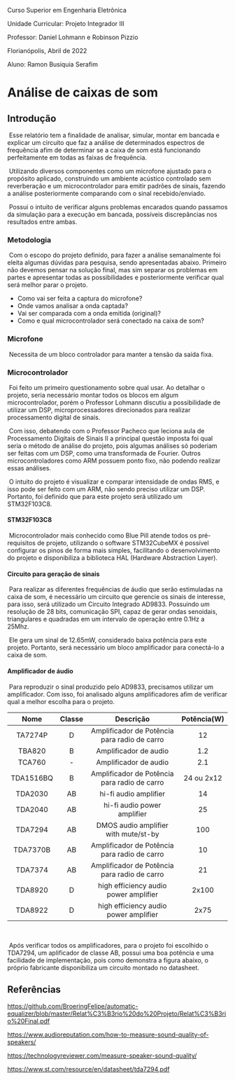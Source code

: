 Curso Superior em Engenharia Eletrônica

Unidade Curricular: Projeto Integrador III

Professor: Daniel Lohmann e Robinson Pizzio

Florianópolis, Abril de 2022 

Aluno: Ramon Busiquia Serafim



# Análise de caixas de som




## Introdução

​		Esse relatório tem a finalidade de analisar, simular, montar em bancada e explicar um circuito que faz a análise de determinados espectros de frequência afim de determinar se a caixa de som está funcionando perfeitamente em todas as faixas de frequência.

​		Utilizando diversos componentes como um microfone ajustado para o propósito aplicado, construindo um ambiente acústico controlado sem reverberação e um microcontrolador para emitir padrões de sinais, fazendo a análise posteriormente comparando com o sinal recebido/enviado.

​		Possui o intuito de verificar alguns problemas encarados quando passamos da simulação para a execução em bancada, possíveis discrepâncias nos resultados entre ambas.





### Metodologia

​		Com o escopo do projeto definido, para fazer a análise semanalmente foi eleita algumas dúvidas para pesquisa, sendo apresentadas abaixo. Primeiro não devemos pensar na solução final, mas sim separar os problemas em partes e apresentar todas as possibilidades e posteriormente verificar qual será melhor parar o projeto.

- Como vai ser feita a captura do microfone?
- Onde vamos analisar a onda captada?
- Vai ser comparada com a onda emitida (original)?
- Como e qual microcontrolador será conectado na caixa de som?




### Microfone

​		Necessita de um bloco controlador para manter a tensão da saída fixa.



### Microcontrolador

​		Foi feito um primeiro questionamento sobre qual usar. Ao detalhar o projeto, seria necessário montar todos os blocos em algum microcontrolador, porém o Professor Lohmann discutiu a possibilidade de utilizar um DSP, microprocessadores direcionados para realizar processamento digital de sinais. 

​		Com isso, debatendo com o Professor Pacheco que leciona aula de Processamento Digitais de Sinais II a principal questão imposta foi qual seria o método de análise do projeto, pois algumas análises só poderiam ser feitas com um DSP, como uma transformada de Fourier. Outros microcontroladores como ARM possuem ponto fixo, não podendo realizar essas análises.

​		O intuito do projeto é visualizar e comparar intensidade de ondas RMS, e isso pode ser feito com um ARM, não sendo preciso utilizar um DSP. Portanto, foi definido que para este projeto será utilizado um STM32F103C8.

#### STM32F103C8 

​		Microcontrolador mais conhecido como Blue Pill atende todos os pré-requisitos de projeto, utilizando o software STM32CubeMX é possível configurar os pinos de forma mais simples, facilitando o desenvolvimento do projeto e disponibiliza a biblioteca HAL (Hardware Abstraction Layer).




#### Circuito para geração de sinais

​		Para realizar as diferentes frequências de áudio que serão estimuladas na caixa de som, é necessário um circuito que gerencie os sinais de interesse, para isso, será utilizado um Circuito Integrado AD9833. Possuindo um resolução de 28 bits,  comunicação SPI, capaz de gerar ondas senoidais, triangulares e quadradas em um intervalo de operação entre 0.1Hz a 25Mhz.

​		Ele gera um sinal de 12.65mW, considerado baixa potência para este projeto. Portanto, será necessário um bloco amplificador para conectá-lo a caixa de som.




#### Amplificador de áudio

​		Para reproduzir o sinal produzido pelo AD9833, precisamos utilizar um amplificador. Com isso, foi analisado alguns amplificadores afim de verificar qual a melhor escolha para o projeto.

|   Nome    | Classe |                  Descrição                   | Potência(W) |
| :-------: | :----: | :------------------------------------------: | :---------: |
|  TA7274P  |   D    | Amplificador de Potência para radio de carro |     12      |
|  TBA820   |   B    |            Amplificador de audio             |     1.2     |
|  TCA760   |   -    |            Amplificador de audio             |     2.1     |
| TDA1516BQ |   B    | Amplificador de Potência para radio de carro | 24 ou 2x12  |
|  TDA2030  |   AB   |            hi-fi audio amplifier             |     14      |
|  TDA2040  |   AB   |         hi-fi audio power amplifier          |     25      |
|  TDA7294  |   AB   |     DMOS audio amplifier with mute/st-by     |     100     |
| TDA7370B  |   AB   | Amplificador de Potência para radio de carro |     10      |
|  TDA7374  |   AB   | Amplificador de Potência para radio de carro |     21      |
|  TDA8920  |   D    |    high efficiency audio power amplifier     |    2x100    |
|  TDA8922  |   D    |    high efficiency audio power amplifier     |    2x75     |

​		

​		Após verificar todos os amplificadores, para o projeto foi escolhido o TDA7294, um aplificador de classe AB, possui uma boa potência e uma facilidade de implementação, pois como demonstra a figura abaixo, o próprio fabricante disponibiliza um circuito montado no datasheet.


## Referências

https://github.com/BroeringFelipe/automatic-equalizer/blob/master/Relat%C3%B3rio%20do%20Projeto/Relat%C3%B3rio%20Final.pdf

https://www.audioreputation.com/how-to-measure-sound-quality-of-speakers/

https://technologyreviewer.com/measure-speaker-sound-quality/

https://www.st.com/resource/en/datasheet/tda7294.pdf
